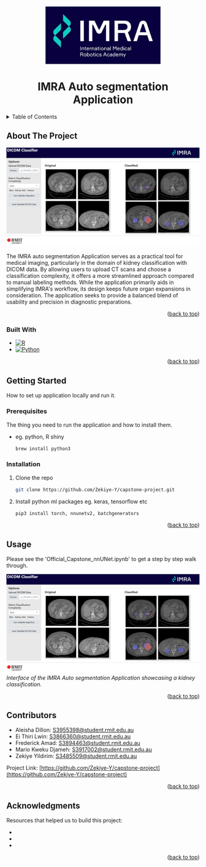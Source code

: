 <a name="readme-top"></a>



<!-- PROJECT LOGO -->
<br />
<div align="center">
  <a href="https://github.com/Zekiye-Y/capstone-project">
    <img src="images/imra.jpeg" alt="Logo" width="300" height="150">
  </a>

<h1 align="center">IMRA Auto segmentation Application</h1>

</div>

<!-- TABLE OF CONTENTS -->
<details>
  <summary>Table of Contents</summary>
  <ol>
    <li>
      <a href="#about-the-project">About The Project</a>
      <ul>
        <li><a href="#built-with">Built With</a></li>
      </ul>
    </li>
    <li>
      <a href="#getting-started">Getting Started</a>
      <ul>
        <li><a href="#prerequisites">Prerequisites</a></li>
        <li><a href="#installation">Installation</a></li>
      </ul>
    </li>
    <li><a href="#usage">Usage</a></li>
    <li><a href="#contributors">Contributors</a></li>
    <li><a href="#acknowledgments">Acknowledgments</a></li>
  </ol>
</details>


<!-- ABOUT THE PROJECT -->
## About The Project

[![Application screenshot][application-screenshot]](https://github.com/Zekiye-Y/capstone-project)

The IMRA auto segmentation Application serves as a practical tool for medical imaging, 
particularly in the domain of kidney classification with DICOM data. 
By allowing users to upload CT scans and choose a classification complexity, 
it offers a more streamlined approach compared to manual labeling methods. 
While the application primarily aids in simplifying IMRA's workflow, 
its design keeps future organ expansions in consideration. 
The application seeks to provide a balanced blend of usability and precision in diagnostic preparations.

<p align="right">(<a href="#readme-top">back to top</a>)</p>


### Built With

* [![R][R-project.org]][R-url]
* [![Python][python.org]][Python-url]

<p align="right">(<a href="#readme-top">back to top</a>)</p>


<!-- GETTING STARTED -->
## Getting Started

How to set up application locally and run it.

### Prerequisites

The thing you need to run the application and how to install them.
* eg. python, R shiny
  ```sh
  brew install python3
  ```

### Installation

1. Clone the repo
   ```sh
   git clone https://github.com/Zekiye-Y/capstone-project.git
   ```
2. Install python ml packages eg. keras, tensorflow etc
   ```sh
   pip3 install torch, nnunetv2, batchgenerators
   ```


<p align="right">(<a href="#readme-top">back to top</a>)</p>



<!-- USAGE EXAMPLES -->
## Usage

Please see the 'Official_Capstone_nnUNet.ipynb' to get a step by step walk through.

[![Application screenshot][application-screenshot]](https://github.com/Zekiye-Y/capstone-project)
*Interface of the IMRA Auto segmentation Application showcasing a kidney classification.*

<p align="right">(<a href="#readme-top">back to top</a>)</p>


<!-- CONTRIBUTORS -->
## Contributors

* Aleisha Dillon: S3955398@student.rmit.edu.au
* Ei Thiri Lwin: S3866360@student.rmit.edu.au
* Frederick Amad: S3894463@student.rmit.edu.au
* Mario Kweku Djameh: S3917002@student.rmit.edu.au
* Zekiye Yildirim: S3485509@student.rmit.edu.au

Project Link: [https://github.com/Zekiye-Y/capstone-project](https://github.com/Zekiye-Y/capstone-project)

<p align="right">(<a href="#readme-top">back to top</a>)</p>



<!-- ACKNOWLEDGMENTS -->
## Acknowledgments

Resources that helped us to build this project:

* []()
* []()
* []()

<p align="right">(<a href="#readme-top">back to top</a>)</p>

<!-- MARKDOWN LINKS & IMAGES -->
[application-screenshot]: images/application.png
[python.org]: https://img.shields.io/badge/python-3670A0?style=for-the-badge&logo=python&logoColor=ffdd54
[Python-url]: https://www.python.org/
[R-project.org]: https://img.shields.io/badge/r-%23276DC3.svg?style=for-the-badge&logo=r&logoColor=white
[R-url]: https://www.r-project.org/
